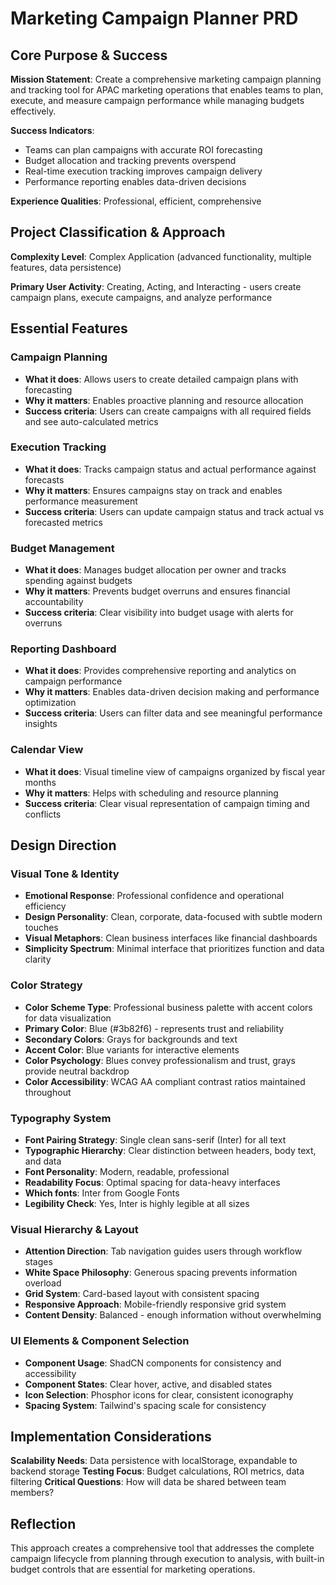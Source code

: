 # Marketing Campaign Planner PRD

## Core Purpose & Success

**Mission Statement**: Create a comprehensive marketing campaign planning and tracking tool for APAC marketing operations that enables teams to plan, execute, and measure campaign performance while managing budgets effectively.

**Success Indicators**: 
- Teams can plan campaigns with accurate ROI forecasting
- Budget allocation and tracking prevents overspend
- Real-time execution tracking improves campaign delivery
- Performance reporting enables data-driven decisions

**Experience Qualities**: Professional, efficient, comprehensive

## Project Classification & Approach

**Complexity Level**: Complex Application (advanced functionality, multiple features, data persistence)

**Primary User Activity**: Creating, Acting, and Interacting - users create campaign plans, execute campaigns, and analyze performance

## Essential Features

### Campaign Planning
- **What it does**: Allows users to create detailed campaign plans with forecasting
- **Why it matters**: Enables proactive planning and resource allocation
- **Success criteria**: Users can create campaigns with all required fields and see auto-calculated metrics

### Execution Tracking  
- **What it does**: Tracks campaign status and actual performance against forecasts
- **Why it matters**: Ensures campaigns stay on track and enables performance measurement
- **Success criteria**: Users can update campaign status and track actual vs forecasted metrics

### Budget Management
- **What it does**: Manages budget allocation per owner and tracks spending against budgets
- **Why it matters**: Prevents budget overruns and ensures financial accountability
- **Success criteria**: Clear visibility into budget usage with alerts for overruns

### Reporting Dashboard
- **What it does**: Provides comprehensive reporting and analytics on campaign performance
- **Why it matters**: Enables data-driven decision making and performance optimization
- **Success criteria**: Users can filter data and see meaningful performance insights

### Calendar View
- **What it does**: Visual timeline view of campaigns organized by fiscal year months
- **Why it matters**: Helps with scheduling and resource planning
- **Success criteria**: Clear visual representation of campaign timing and conflicts

## Design Direction

### Visual Tone & Identity
- **Emotional Response**: Professional confidence and operational efficiency
- **Design Personality**: Clean, corporate, data-focused with subtle modern touches
- **Visual Metaphors**: Clean business interfaces like financial dashboards
- **Simplicity Spectrum**: Minimal interface that prioritizes function and data clarity

### Color Strategy
- **Color Scheme Type**: Professional business palette with accent colors for data visualization
- **Primary Color**: Blue (#3b82f6) - represents trust and reliability
- **Secondary Colors**: Grays for backgrounds and text
- **Accent Color**: Blue variants for interactive elements
- **Color Psychology**: Blues convey professionalism and trust, grays provide neutral backdrop
- **Color Accessibility**: WCAG AA compliant contrast ratios maintained throughout

### Typography System
- **Font Pairing Strategy**: Single clean sans-serif (Inter) for all text
- **Typographic Hierarchy**: Clear distinction between headers, body text, and data
- **Font Personality**: Modern, readable, professional
- **Readability Focus**: Optimal spacing for data-heavy interfaces
- **Which fonts**: Inter from Google Fonts
- **Legibility Check**: Yes, Inter is highly legible at all sizes

### Visual Hierarchy & Layout
- **Attention Direction**: Tab navigation guides users through workflow stages
- **White Space Philosophy**: Generous spacing prevents information overload
- **Grid System**: Card-based layout with consistent spacing
- **Responsive Approach**: Mobile-friendly responsive grid system
- **Content Density**: Balanced - enough information without overwhelming

### UI Elements & Component Selection
- **Component Usage**: ShadCN components for consistency and accessibility
- **Component States**: Clear hover, active, and disabled states
- **Icon Selection**: Phosphor icons for clear, consistent iconography
- **Spacing System**: Tailwind's spacing scale for consistency

## Implementation Considerations

**Scalability Needs**: Data persistence with localStorage, expandable to backend storage
**Testing Focus**: Budget calculations, ROI metrics, data filtering
**Critical Questions**: How will data be shared between team members?

## Reflection

This approach creates a comprehensive tool that addresses the complete campaign lifecycle from planning through execution to analysis, with built-in budget controls that are essential for marketing operations.